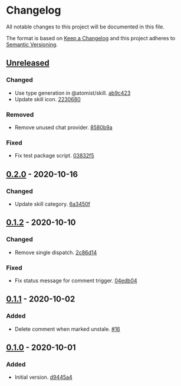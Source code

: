 # Changelog

All notable changes to this project will be documented in this file.

The format is based on [Keep a Changelog](http://keepachangelog.com/)
and this project adheres to [Semantic Versioning](http://semver.org/).

## [Unreleased](https://github.com/atomist-skills/github-stale-issue-skill/compare/0.2.0...HEAD)

### Changed

-   Use type generation in @atomist/skill. [ab9c423](https://github.com/atomist-skills/github-stale-issue-skill/commit/ab9c423e8c797704e3d4a88e6dddf8e2e1f498a9)
-   Update skill icon. [2230680](https://github.com/atomist-skills/github-stale-issue-skill/commit/2230680d3bc5cd684a640a8f16ead383b2367b42)

### Removed

-   Remove unused chat provider. [8580b9a](https://github.com/atomist-skills/github-stale-issue-skill/commit/8580b9a53d736216dd9d3ca8f7a919962f40d348)

### Fixed

-   Fix test package script. [03832f5](https://github.com/atomist-skills/github-stale-issue-skill/commit/03832f5710e58fe5fb6c1e67757074e0a708c2e9)

## [0.2.0](https://github.com/atomist-skills/github-stale-issue-skill/compare/0.1.2...0.2.0) - 2020-10-16

### Changed

-   Update skill category. [6a3450f](https://github.com/atomist-skills/github-stale-issue-skill/commit/6a3450f142b5bf69c54d0829e6d504a63c724379)

## [0.1.2](https://github.com/atomist-skills/github-stale-issue-skill/compare/0.1.1...0.1.2) - 2020-10-10

### Changed

-   Remove single dispatch. [2c86d14](https://github.com/atomist-skills/github-stale-issue-skill/commit/2c86d1440c8a1b3d2f750892cd6839dc2535020b)

### Fixed

-   Fix status message for comment trigger. [04edb04](https://github.com/atomist-skills/github-stale-issue-skill/commit/04edb04f55f4b7ca0376a859f9b2c06457b86629)

## [0.1.1](https://github.com/atomist-skills/github-stale-issue-skill/compare/0.1.0...0.1.1) - 2020-10-02

### Added

-   Delete comment when marked unstale. [#16](https://github.com/atomist-skills/github-stale-issue-skill/issues/16)

## [0.1.0](https://github.com/atomist-skills/github-stale-issue-skill/tree/0.1.0) - 2020-10-01

### Added

-   Initial version. [d9445a4](https://github.com/atomist-skills/github-stale-issue-skill/commit/d9445a4e71d782c90be2e981e11fbe5af09c5937)
